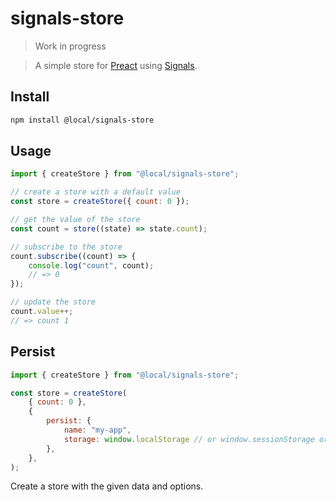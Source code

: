 
# signals-store
> Work in progress

> A simple store for [Preact](https://preactjs.com/) using [Signals](https://github.com/preactjs/signals).

## Install

```sh
npm install @local/signals-store
```

## Usage

```js
import { createStore } from "@local/signals-store";

// create a store with a default value
const store = createStore({ count: 0 });

// get the value of the store
const count = store((state) => state.count);

// subscribe to the store
count.subscribe((count) => {
	console.log("count", count);
    // => 0
});

// update the store
count.value++;
// => count 1
```

## Persist

```js
import { createStore } from "@local/signals-store";

const store = createStore(
	{ count: 0 },
	{
		persist: {
			name: "my-app",
			storage: window.localStorage // or window.sessionStorage or window.caches or any other instance of Storage
		},
	},
);
```

Create a store with the given data and options.